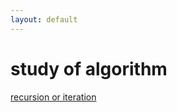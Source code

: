 ```yaml
---
layout: default
---
```

# study of algorithm 
[recursion or iteration](_posts/recursion-or-iteration.md)